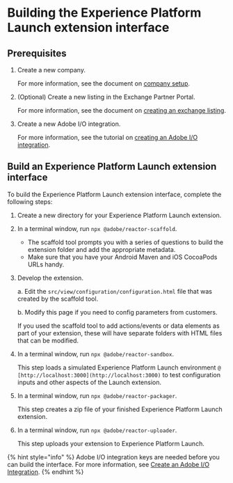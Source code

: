 # Building the Experience Platform Launch extension interface

## Prerequisites

1. Create a new company.

   For more information, see the document on [company setup](https://experienceleague.adobe.com/docs/launch/using/extension-dev/submit/setup.html).

2. \(Optional\) Create a new listing in the Exchange Partner Portal.

   For more information, see the document on [creating an exchange listing](https://experienceleague.adobe.com/docs/launch/using/extension-dev/submit/create-listing.html).

3. Create a new Adobe I/O integration.

   For more information, see the tutorial on [creating an Adobe I/O integration](https://experienceleague.adobe.com/docs/launch/using/extension-dev/submit/upload-and-test.html?lang=en#integration).

## Build an Experience Platform Launch extension interface

To build the Experience Platform Launch extension interface, complete the following steps:

1. Create a new directory for your Experience Platform Launch extension.
2. In a terminal window, run `npx @adobe/reactor-scaffold`.
   * The scaffold tool prompts you with a series of questions to build the extension folder and add the appropriate metadata. 
   * Make sure that you have your Android Maven and iOS CocoaPods URLs handy.
3. Develop the extension.

   a. Edit the `src/view/configuration/configuration.html` file that was created by the scaffold tool.

   b. Modify this page if you need to config parameters from customers.

   If you used the scaffold tool to add actions/events or data elements as part of your extension, these will have separate folders with HTML files that can be modified.

4. In a terminal window, run `npx @adobe/reactor-sandbox`.

   This step loads a simulated Experience Platform Launch environment `@ [http://localhost:3000](http://localhost:3000)` to test configuration inputs and other aspects of the Launch extension.

5. In a terminal window, run `npx @adobe/reactor-packager`.

   This step creates a zip file of your finished Experience Platform Launch extension.

6. In a terminal window, run `npx @adobe/reactor-uploader`.

   This step uploads your extension to Experience Platform Launch.

{% hint style="info" %}
Adobe I/O integration keys are needed before you can build the interface. For more information, see [Create an Adobe I/O Integration](https://experienceleague.adobe.com/docs/launch/using/extension-dev/submit/upload-and-test.html?lang=en#integration).
{% endhint %}

